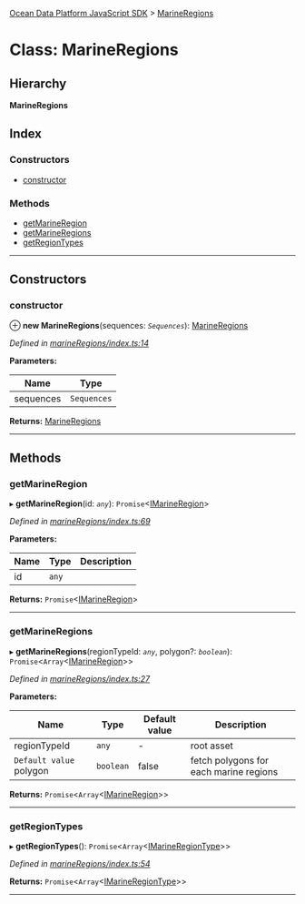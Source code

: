 [Ocean Data Platform JavaScript SDK](../README.md) > [MarineRegions](../classes/marineregions.md)

# Class: MarineRegions

## Hierarchy

**MarineRegions**

## Index

### Constructors

* [constructor](marineregions.md#constructor)

### Methods

* [getMarineRegion](marineregions.md#getmarineregion)
* [getMarineRegions](marineregions.md#getmarineregions)
* [getRegionTypes](marineregions.md#getregiontypes)

---

## Constructors

<a id="constructor"></a>

###  constructor

⊕ **new MarineRegions**(sequences: *`Sequences`*): [MarineRegions](marineregions.md)

*Defined in [marineRegions/index.ts:14](https://github.com/C4IROcean/ODP-sdk-js/blob/cee227f/source/marineRegions/index.ts#L14)*

**Parameters:**

| Name | Type |
| ------ | ------ |
| sequences | `Sequences` |

**Returns:** [MarineRegions](marineregions.md)

___

## Methods

<a id="getmarineregion"></a>

###  getMarineRegion

▸ **getMarineRegion**(id: *`any`*): `Promise`<[IMarineRegion](../interfaces/imarineregion.md)>

*Defined in [marineRegions/index.ts:69](https://github.com/C4IROcean/ODP-sdk-js/blob/cee227f/source/marineRegions/index.ts#L69)*

**Parameters:**

| Name | Type | Description |
| ------ | ------ | ------ |
| id | `any` |   |

**Returns:** `Promise`<[IMarineRegion](../interfaces/imarineregion.md)>

___
<a id="getmarineregions"></a>

###  getMarineRegions

▸ **getMarineRegions**(regionTypeId: *`any`*, polygon?: *`boolean`*): `Promise`<`Array`<[IMarineRegion](../interfaces/imarineregion.md)>>

*Defined in [marineRegions/index.ts:27](https://github.com/C4IROcean/ODP-sdk-js/blob/cee227f/source/marineRegions/index.ts#L27)*

**Parameters:**

| Name | Type | Default value | Description |
| ------ | ------ | ------ | ------ |
| regionTypeId | `any` | - |  root asset |
| `Default value` polygon | `boolean` | false |  fetch polygons for each marine regions |

**Returns:** `Promise`<`Array`<[IMarineRegion](../interfaces/imarineregion.md)>>

___
<a id="getregiontypes"></a>

###  getRegionTypes

▸ **getRegionTypes**(): `Promise`<`Array`<[IMarineRegionType](../interfaces/imarineregiontype.md)>>

*Defined in [marineRegions/index.ts:54](https://github.com/C4IROcean/ODP-sdk-js/blob/cee227f/source/marineRegions/index.ts#L54)*

**Returns:** `Promise`<`Array`<[IMarineRegionType](../interfaces/imarineregiontype.md)>>

___


